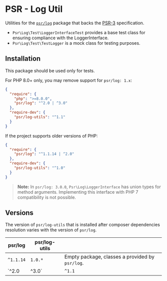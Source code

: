 # PSR - Log Util
Utilities for the [`psr/log`][] package that backs the [PSR-3][] specification.

 * `Psr\Log\Test\LoggerInterfaceTest` provides a base test class for ensuring compliance with the LoggerInterface.
 * `Psr\Log\Test\TestLogger` is a mock class for testing purposes.

## Installation

This package should be used only for tests.

For PHP 8.0+ only, you may remove support for `psr/log: 1.x`:

```json
{
  "require": {
    "php": ">=8.0.0",
    "psr/log": "^2.0 | ^3.0"
  },
  "require-dev": {
    "psr/log-utils": "^1.1"
  }
}
```

If the project supports older versions of PHP:

```json
{
  "require": {
    "psr/log": "^1.1.14 | ^2.0"
  },
  "require-dev": {
    "psr/log-utils": "^1.0"
  }
}
```

> **Note:** In `psr/log: 3.0.0`, `Psr\Log\LoggerInterface` has union types for method arguments.
> Implementing this interface with PHP 7 compatibility is not possible.

## Versions

The version of `psr/log-utils` that is installed after composer dependencies resolution varies with the version of `psr/log`.

| psr/log      | psr/log-utils |                                                 |
|--------------|---------------|-------------------------------------------------|
| `^1.1.14`    | `1.0.*`       | Empty package, classes a provided by `psr/log`. |
| `^2.0|^3.0`  | `^1.1`        | Imports test classes removed from `psr/log`.    |

[`psr/log`]: https://packagist.org/packages/psr/log
[PSR-3]: https://www.php-fig.org/psr/psr-3/
